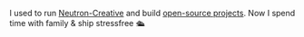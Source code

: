 I used to run <a target="_blank" href="https://neutroncreative.com">Neutron-Creative</a> and build <a target="_blank" href="https://singlelink.co">open-source projects</a>. Now I spend time with family & ship stressfree 🛳
